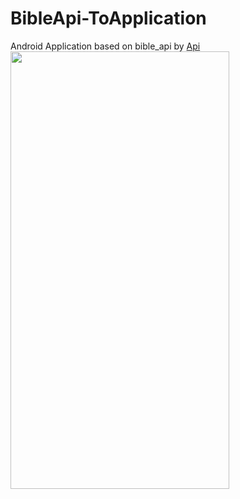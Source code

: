 # BibleApi-ToApplication
Android Application based on bible_api by <a href="https://github.com/seven1m/bible_api">Api</a>
<img src="https://github.com/harshitsrivastava1608/BibleApi-ToApplication/blob/master/screenrecording.gif" width="350" height="700">
